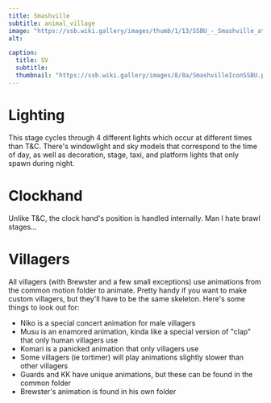 ```yaml
---
title: Smashville
subtitle: animal_village
image: "https://ssb.wiki.gallery/images/thumb/1/13/SSBU_-_Smashville_at_dawn.jpg/800px-SSBU_-_Smashville_at_dawn.jpg"
alt: 

caption:
  title: SV
  subtitle: 
  thumbnail: "https://ssb.wiki.gallery/images/8/8a/SmashvilleIconSSBU.png"
---
```

# Lighting
This stage cycles through 4 different lights which occur at different times than T&C. There's windowlight and sky models that correspond to the time of day, as well as decoration, stage, taxi, and platform lights that only spawn during night. 
# Clockhand
Unlike T&C, the clock hand's position is handled internally. Man I hate brawl stages...
# Villagers
All villagers (with Brewster and a few small exceptions) use animations from the common motion folder to animate. Pretty handy if you want to make custom villagers, but they'll have to be the same skeleton. Here's some things to look out for:
- Niko is a special concert animation for male villagers
- Musu is an enamored animation, kinda like a special version of "clap" that only human villagers use
- Komari is a panicked animation that only villagers use
- Some villagers (ie tortimer) will play animations slightly slower than other villagers
- Guards and KK have unique animations, but these can be found in the common folder
- Brewster's animation is found in his own folder